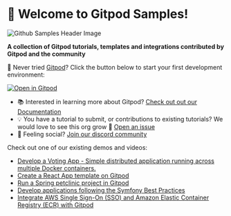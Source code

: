 # 👋 Welcome to Gitpod Samples!

![Github Samples Header Image](https://user-images.githubusercontent.com/37153406/203565064-24e87ca2-4b34-4a65-8dfa-bc387ad11e8d.png)


**A collection of Gitpod tutorials, templates and integrations contributed by Gitpod and the community**

 🍊 Never tried [Gitpod](https://www.gitpod.io/)? Click the button below to start your first development environment:

[![Open in Gitpod](https://gitpod.io/button/open-in-gitpod.svg)](https://gitpod.new)

- 📚 Interested in learning more about Gitpod? [Check out out our Documentation](https://www.gitpod.io/docs/introduction)
- 💡 You have a tutorial to submit, or contributions to existing tutorials? We would love to see this org grow 🌱 [Open an issue](https://github.com/Gitpod-Samples/.github/issues) 
- 🦩 Feeling social? [Join our discord community](https://www.gitpod.io/chat)

Check out one of our existing demos and videos:
- [Develop a Voting App - Simple distributed application running across multiple Docker containers.](https://github.com/Gitpod-Samples/voting-app)
- [Create a React App template on Gitpod](https://github.com/Gitpod-Samples/template-typescript-react)
- [Run a Spring petclinic project in Gitpod](https://github.com/Gitpod-Samples/spring-petclinic)
- [Develop applications following the Symfony Best Practices](https://github.com/Gitpod-Samples/symfony-demo)
- [Integrate AWS Single Sign-On (SSO) and Amazon Elastic Container Registry (ECR) with Gitpod](https://github.com/Gitpod-Samples/demo-aws-with-gitpod)



